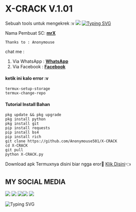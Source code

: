 # X-CRACK V.1.01
Sebuah tools untuk mengekrek :v
![](https://komarev.com/ghpvc/?username=BOT-FB&color=yellow)
[![Typing SVG](https://readme-typing-svg.herokuapp.com?duration=3000&lines=Welcome+to+script+tool)](https://git.io/typing-svg)
>
Nama Pembuat SC: [**mrX**](https://github.com/Anonymouse501)
> 
```
Thanks to : Anonymouse
```
>
chat me :
1. Via WhatsApp : [**WhatsApp**](https://wa.me/6283108115523)
2. Via Facebook : [**Facebook**](https://www.facebook.com/profile.php?id=100066991009757)
>
#### ketik ini kalo error :v
```
termux-setup-storage
termux-change-repo
```
#### Tutorial Install Bahan
```
pkg update && pkg upgrade
pkg install python
pkg install git
pip install requests
pip install bs4
pip install rich
git clone https://github.com/Anonymouse501/X-CRACK
cd X-CRACK
git pull
python X-CRACK.py
```


Download apk Termuxnya disini biar ngga eror🌟
[Klik Disini](https://www.mediafire.com/download/4tyiexsyaw48mop)👈
## MY SOCIAL MEDIA
[![](https://img.shields.io/badge/Github-black?logo=Github&logoColor=black&labelColor=white)](https://github.com/Pazrysablenk) [![](https://img.shields.io/badge/Twitter-blue?logo=Twitter&logoColor=White&labelColor=white)](https://mobile.twitter.com/fazrys)
[![](https://img.shields.io/badge/Facebook-blue?logo=Facebook&logoColor=blue&labelColor=white)](https://www.facebook.com/Fazry)[![](https://img.shields.io/badge/Instagram-red?logo=Instagram&logoColor=red&labelColor=white)](https://www.instagram.com/fazryS) [![](https://img.shields.io/badge/Whatsapp-CHAT-red?logo=Whatsapp&logoColor=Brightgreen&labelColor=white)](https://wa.me/6283109115523text=Asalamualaikum+kak+pajri+ganteng)

![Typing SVG](https://readme-typing-svg.herokuapp.com?lines=Selamat+Bersenang-senang....!+)
